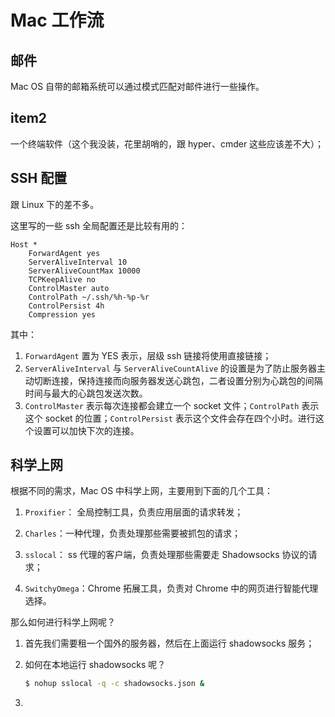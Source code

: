 # Mac 工作流

## 邮件

Mac OS 自带的邮箱系统可以通过模式匹配对邮件进行一些操作。

## item2

一个终端软件（这个我没装，花里胡哨的，跟 hyper、cmder 这些应该差不大）；

## SSH 配置

跟 Linux 下的差不多。

这里写的一些 ssh 全局配置还是比较有用的：

```
Host *
    ForwardAgent yes
    ServerAliveInterval 10
    ServerAliveCountMax 10000
    TCPKeepAlive no
    ControlMaster auto
    ControlPath ~/.ssh/%h-%p-%r
    ControlPersist 4h
    Compression yes
```

其中：

1. `ForwardAgent` 置为 YES 表示，层级 ssh 链接将使用直接链接；
2. `ServerAliveInterval` 与 `ServerAliveCountAlive` 的设置是为了防止服务器主动切断连接，保持连接而向服务器发送心跳包，二者设置分别为心跳包的间隔时间与最大的心跳包发送次数。
3. `ControlMaster` 表示每次连接都会建立一个 socket 文件；`ControlPath` 表示这个 socket 的位置；`ControlPersist` 表示这个文件会存在四个小时。进行这个设置可以加快下次的连接。

## 科学上网

根据不同的需求，Mac OS 中科学上网，主要用到下面的几个工具：

1. `Proxifier`： 全局控制工具，负责应用层面的请求转发；

2. `Charles`：一种代理，负责处理那些需要被抓包的请求；
3. `sslocal`： ss 代理的客户端，负责处理那些需要走 Shadowsocks 协议的请求；

4. `SwitchyOmega`：Chrome 拓展工具，负责对 Chrome 中的网页进行智能代理选择。

那么如何进行科学上网呢？

1. 首先我们需要租一个国外的服务器，然后在上面运行 shadowsocks 服务；

2. 如何在本地运行 shadowsocks 呢？

   ```bash
   $ nohup sslocal -q -c shadowsocks.json &
   ```

3. 